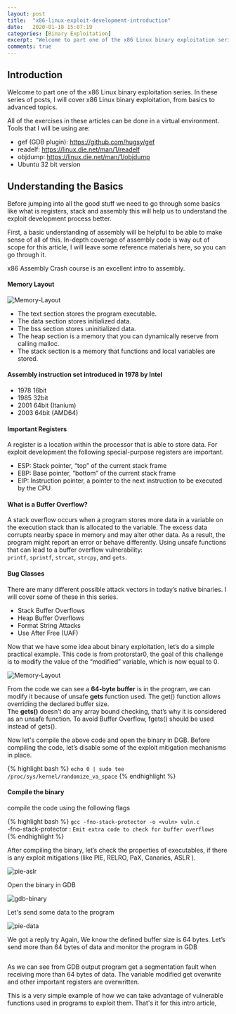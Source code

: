 ```yaml
---
layout: post
title:  "x86-linux-exploit-development-introduction"
date:   2020-01-18 15:07:19
categories: [Binary Exploitation]
excerpt: "Welcome to part one of the x86 Linux binary exploitation series. In these series of posts, I will cover x86 Linux binary exploitation, from basics to advanced topics."
comments: true
---
```



## Introduction  
Welcome to part one of the x86 Linux binary exploitation series. In these series of posts, I will cover x86 Linux binary exploitation, from basics to advanced topics.

All of the exercises in these articles can be done in a virtual environment. Tools that I will be using are: 

  + gef (GDB plugin): <https://github.com/hugsy/gef> 
  + readelf: <https://linux.die.net/man/1/readelf> 
  + objdump: <https://linux.die.net/man/1/objdump> 
  + Ubuntu 32 bit version

## Understanding the Basics

Before jumping into all the good stuff we need to go through some basics like what is registers, stack and assembly this will help us to understand the exploit development process better.

First, a basic understanding of assembly will be helpful to be able to make sense of all of this. In-depth coverage of assembly code is way out of scope for this article, I will leave some reference materials here, so you can go through it.

x86 Assembly Crash course is an excellent intro to assembly.
  
#### Memory Layout

![Memory-Layout](/blogs/img/6-0.jpg)


  + The text section stores the program executable. 
  + The data section stores initialized data.
  + The bss section stores uninitialized data.
  + The heap section is a memory that you can dynamically reserve from calling&nbsp;malloc. 
  + The stack section is a memory that functions and local variables are stored. 

#### Assembly instruction set introduced in 1978 by Intel 

  + 1978 16bit 
  + 1985 32bit 
  + 2001 64bit (Itanium) 
  + 2003 64bit (AMD64)

#### Important Registers  
A register is a location within the processor that is able to store data. For exploit development the following special-purpose registers are important.

  + ESP: Stack pointer, “top” of the current stack frame 
  + EBP: Base pointer, “bottom” of the current stack frame
  + EIP: Instruction pointer, a pointer to the next instruction to be executed by the CPU

#### What is a Buffer Overflow?

A stack overflow occurs when a program stores more data in a variable on the execution stack than is allocated to the variable. The excess data corrupts nearby space in memory and may alter other data. As a result, the program might report an error or behave differently. Using unsafe functions that can lead to a buffer overflow vulnerability:&nbsp; `printf`,&nbsp;`sprintf`,&nbsp;`strcat`,&nbsp;`strcpy`, and&nbsp;`gets`. 

#### Bug Classes

There are many different possible attack vectors in today’s native binaries. I will cover some of these in this series.

  + Stack Buffer Overflows
  + Heap Buffer Overflows
  + Format String Attacks
  + Use After Free (UAF)

Now that we have some idea about binary exploitation, let’s do a simple practical example. This code is from protorstar0, the goal of this challenge is to modify the value of the &#8220;modified&#8221; variable, which is now equal to 0.

![Memory-Layout](/blogs/img/linux-bof1.PNG)

From the code we can see a **64-byte buffer**&nbsp;is in the program, we can modify it because of unsafe **gets**&nbsp;function used. The get() function allows overriding the declared buffer size.  
The **gets()** doesn’t do any array bound checking, that&#8217;s why it is considered as an unsafe function. To avoid Buffer Overflow, fgets() should be used instead of gets().

Now let's compile the above code and open the binary in DGB. Before compiling the code, let&#8217;s disable some of the exploit mitigation mechanisms in place.

{% highlight bash %}
`echo 0 | sudo tee /proc/sys/kernel/randomize_va_space` 
{% endhighlight %}

#### Compile the binary
compile the code using the following flags  

{% highlight bash %}
`gcc -fno-stack-protector -o <vuln> vuln.c`  
-fno-stack-protector :  `Emit extra code to check for buffer overflows`  
{% endhighlight %}

After compiling the binary, let&#8217;s check the properties of executables, if there is any exploit mitigations (like PIE, RELRO, PaX, Canaries, ASLR ).  

![pie-aslr](/blogs/img/4.png)

Open the binary in GDB

![gdb-binary](/blogs/img/3-1.png.png)


Let's send some data to the program

![pie-data](/blogs/img/5.png)

We got a reply try Again, We know the defined buffer size is 64 bytes. Let&#8217;s send more than 64 bytes of data and monitor the program in GDB

<img src="https://blog.ptrace.net/wp-content/uploads/2019/12/3.jpg" alt="" class="wp-image-117" srcset="https://blog.ptrace.net/wp-content/uploads/2019/12/3.jpg 882w, https://blog.ptrace.net/wp-content/uploads/2019/12/3-300x226.jpg 300w, https://blog.ptrace.net/wp-content/uploads/2019/12/3-768x577.jpg 768w, https://blog.ptrace.net/wp-content/uploads/2019/12/3-624x469.jpg 624w" sizes="(max-width: 882px) 100vw, 882px" /> </figure> 

As we can see from GDB output program get a segmentation fault when receiving more than 64 bytes of data. The variable modified get overwrite and other important registers are overwritten. 

  
This is a very simple example of how we can take advantage of vulnerable functions used in programs to exploit them. That's it for this intro article,

